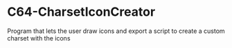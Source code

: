 # C64-CharsetIconCreator
Program that lets the user draw icons and export a script to create a custom charset with the icons
